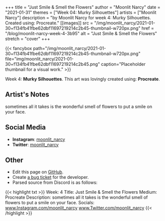 +++
title =       "Just Smile & Smell the Flowers"
author =      "Moonlit Narcy"
date =        "2021-01-31"
themes =      ["Week 04: Murky Silhouettes"]
artists =     ["Moonlit Narcy"]
description = "by Moonlit Narcy for week 4: Murky Silhouettes. Created using: Procreate."
[[images]]
              src = "/img/moonlit_narcy/2021-01-30+f134fb41fbe62dbf11697219214c2b45-thumbnail-w720px.png"
              href = "/blog/moonlit-narcy-week-4-3b95"
              alt = "Just Smile & Smell the Flowers"
              stretch = "cover"
+++


{{< fancybox path="/img/moonlit_narcy/2021-01-30+f134fb41fbe62dbf11697219214c2b45-thumbnail-w720px.png" file="img/moonlit_narcy/2021-01-30+f134fb41fbe62dbf11697219214c2b45.png" caption="Placeholder thumbnail for a visual work." >}}


Week 4: **Murky Silhouettes**. This art was lovingly created using: **Procreate**.

## Artist's Notes

sometimes all it takes is the wonderful smell of flowers to put a smile on your face.

## Social Media

- **Instagram**: <a href='https://instagram.com/moonlit_narcy' target='_blank'>moonlit_narcy</a>
- **Twitter**: <a href='https://twitter.com/moonlit_narcy' target='_blank'>moonlit_narcy</a>

## Other

- Edit this page on [GitHub](https://github.com/teaminkling/web-refresh/edit/main/content/blog/moonlit-narcy-week-4-3b95.md).
- Create [a bug ticket](https://github.com/teaminkling/web-refresh/issues/new?assignees=&labels=bug&template=problem-report.md&title=) for the developer.
- Parsed source from Discord is as follows:

{{< highlight txt >}}
Week: 4
Title: Just Smile & Smell the Flowers
Medium: Procreate
Description: sometimes all it takes is the wonderful smell of flowers to put a smile on your face.
Socials: www.Instagram.com/moonlit_narcy 
www.Twitter.com/moonlit_narcy
{{< /highlight >}}